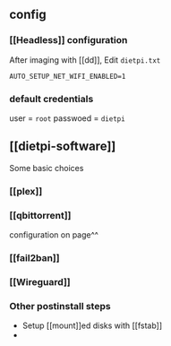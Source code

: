 ## config
### [[Headless]] configuration

After imaging with [[dd]], 
Edit `dietpi.txt`

```
AUTO_SETUP_NET_WIFI_ENABLED=1

```

### default credentials

user = `root`
passwoed =  `dietpi`

## [[dietpi-software]]
Some basic choices

### [[plex]]


### [[qbittorrent]]
configuration on page^^

### [[fail2ban]]

### [[Wireguard]]

### Other postinstall steps
* Setup [[mount]]ed disks with [[fstab]]
* 


